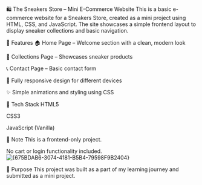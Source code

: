 🛍️ The Sneakers Store – Mini E-Commerce Website
This is a basic e-commerce website for a Sneakers Store, created as a mini project using HTML, CSS, and JavaScript. The site showcases a simple frontend layout to display sneaker collections and basic navigation.

📄 Features
🏠 Home Page – Welcome section with a clean, modern look

👟 Collections Page – Showcases sneaker products

📞 Contact Page – Basic contact form

📱 Fully responsive design for different devices

✨ Simple animations and styling using CSS

📁 Tech Stack
HTML5

CSS3

JavaScript (Vanilla)

📌 Note
This is a frontend-only project.

No cart or login functionality included.
![{675BDAB6-3074-4181-B5B4-79598F9B2404}](https://github.com/user-attachments/assets/4cc60ae0-76b2-477b-b13f-b478a51f4087)


🎯 Purpose
This project was built as a part of my learning journey and submitted as a mini project.

